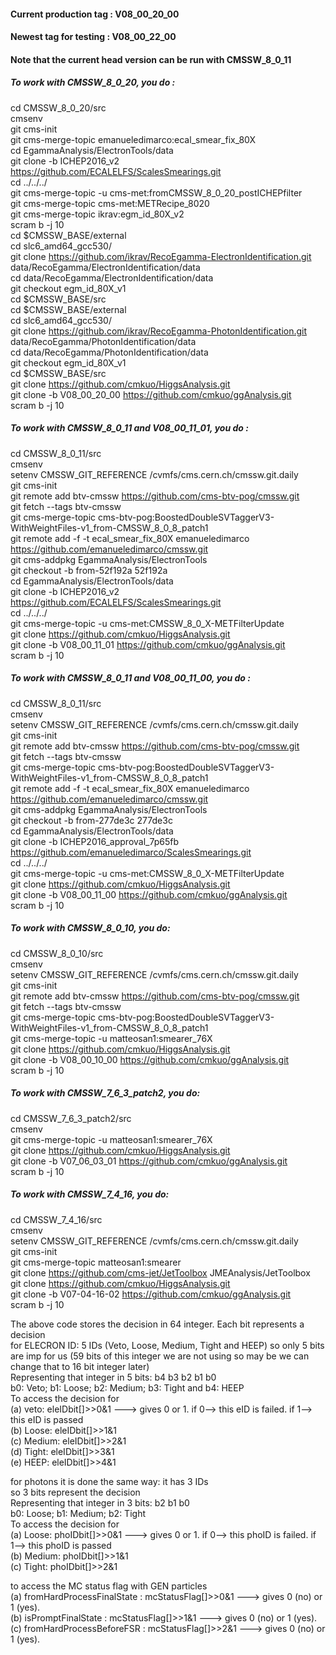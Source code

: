 #### Current production tag : V08_00_20_00
#### Newest tag for testing : V08_00_22_00
#### Note that the current head version can be run with CMSSW_8_0_11

##### To work with CMSSW_8_0_20, you do :
cd CMSSW_8_0_20/src <br>
cmsenv <br>
git cms-init <br>
git cms-merge-topic emanueledimarco:ecal_smear_fix_80X <br>
cd EgammaAnalysis/ElectronTools/data <br>
git clone -b ICHEP2016_v2 https://github.com/ECALELFS/ScalesSmearings.git <br>
cd ../../../ <br>
git cms-merge-topic -u cms-met:fromCMSSW_8_0_20_postICHEPfilter <br>
git cms-merge-topic cms-met:METRecipe_8020 <br>
git cms-merge-topic ikrav:egm_id_80X_v2 <br>
scram b -j 10 <br>
cd $CMSSW_BASE/external <br>
cd slc6_amd64_gcc530/ <br>
git clone https://github.com/ikrav/RecoEgamma-ElectronIdentification.git data/RecoEgamma/ElectronIdentification/data <br>
cd data/RecoEgamma/ElectronIdentification/data <br>
git checkout egm_id_80X_v1 <br>
cd $CMSSW_BASE/src <br>
cd $CMSSW_BASE/external <br>
cd slc6_amd64_gcc530/ <br>
git clone https://github.com/ikrav/RecoEgamma-PhotonIdentification.git data/RecoEgamma/PhotonIdentification/data <br>
cd data/RecoEgamma/PhotonIdentification/data <br>
git checkout egm_id_80X_v1 <br>
cd $CMSSW_BASE/src <br>
git clone https://github.com/cmkuo/HiggsAnalysis.git <br>
git clone -b V08_00_20_00 https://github.com/cmkuo/ggAnalysis.git <br>
scram b -j 10 <br>

##### To work with CMSSW_8_0_11 and V08_00_11_01, you do :
cd CMSSW_8_0_11/src <br>
cmsenv <br>
setenv CMSSW_GIT_REFERENCE /cvmfs/cms.cern.ch/cmssw.git.daily <br>
git cms-init <br>
git remote add btv-cmssw https://github.com/cms-btv-pog/cmssw.git <br>
git fetch --tags btv-cmssw <br>
git cms-merge-topic cms-btv-pog:BoostedDoubleSVTaggerV3-WithWeightFiles-v1_from-CMSSW_8_0_8_patch1 <br>
git remote add -f -t ecal_smear_fix_80X emanueledimarco https://github.com/emanueledimarco/cmssw.git <br>
git cms-addpkg EgammaAnalysis/ElectronTools <br>
git checkout -b from-52f192a 52f192a <br>
cd EgammaAnalysis/ElectronTools/data <br>
git clone -b ICHEP2016_v2 https://github.com/ECALELFS/ScalesSmearings.git <br>
cd ../../../ <br>
git cms-merge-topic -u cms-met:CMSSW_8_0_X-METFilterUpdate <br>
git clone https://github.com/cmkuo/HiggsAnalysis.git <br>
git clone -b V08_00_11_01 https://github.com/cmkuo/ggAnalysis.git <br>
scram b -j 10 <br>

##### To work with CMSSW_8_0_11 and V08_00_11_00, you do :
cd CMSSW_8_0_11/src <br>
cmsenv <br>
setenv CMSSW_GIT_REFERENCE /cvmfs/cms.cern.ch/cmssw.git.daily <br>
git cms-init <br>
git remote add btv-cmssw https://github.com/cms-btv-pog/cmssw.git <br>
git fetch --tags btv-cmssw <br>
git cms-merge-topic cms-btv-pog:BoostedDoubleSVTaggerV3-WithWeightFiles-v1_from-CMSSW_8_0_8_patch1 <br>
git remote add -f -t ecal_smear_fix_80X emanueledimarco https://github.com/emanueledimarco/cmssw.git <br>
git cms-addpkg EgammaAnalysis/ElectronTools <br>
git checkout -b from-277de3c 277de3c <br>
cd EgammaAnalysis/ElectronTools/data <br>
git clone -b ICHEP2016_approval_7p65fb https://github.com/emanueledimarco/ScalesSmearings.git <br>
cd ../../../ <br>
git cms-merge-topic -u cms-met:CMSSW_8_0_X-METFilterUpdate <br>
git clone https://github.com/cmkuo/HiggsAnalysis.git <br>
git clone -b V08_00_11_00 https://github.com/cmkuo/ggAnalysis.git <br>
scram b -j 10 <br>

##### To work with CMSSW_8_0_10, you do:
cd CMSSW_8_0_10/src <br>
cmsenv <br>
setenv CMSSW_GIT_REFERENCE /cvmfs/cms.cern.ch/cmssw.git.daily <br>
git cms-init <br>
git remote add btv-cmssw https://github.com/cms-btv-pog/cmssw.git <br>
git fetch --tags btv-cmssw <br>
git cms-merge-topic cms-btv-pog:BoostedDoubleSVTaggerV3-WithWeightFiles-v1_from-CMSSW_8_0_8_patch1 <br>
git cms-merge-topic -u matteosan1:smearer_76X <br>
git clone https://github.com/cmkuo/HiggsAnalysis.git <br>
git clone -b V08_00_10_00 https://github.com/cmkuo/ggAnalysis.git <br>
scram b -j 10 <br>

##### To work with CMSSW_7_6_3_patch2, you do:
cd CMSSW_7_6_3_patch2/src <br>
cmsenv <br>
git cms-merge-topic -u matteosan1:smearer_76X <br>
git clone https://github.com/cmkuo/HiggsAnalysis.git <br>
git clone -b V07_06_03_01 https://github.com/cmkuo/ggAnalysis.git <br>
scram b -j 10 <br>

##### To work with CMSSW_7_4_16, you do:
cd CMSSW_7_4_16/src <br>
cmsenv <br>
setenv CMSSW_GIT_REFERENCE /cvmfs/cms.cern.ch/cmssw.git.daily <br>
git cms-init <br>
git cms-merge-topic matteosan1:smearer <br>
git clone https://github.com/cms-jet/JetToolbox JMEAnalysis/JetToolbox <br>
git clone https://github.com/cmkuo/HiggsAnalysis.git <br>
git clone -b V07-04-16-02 https://github.com/cmkuo/ggAnalysis.git <br>
scram b -j 10 <br>

The above code stores the decision in 64 integer. Each bit represents a decision<br>
for ELECRON ID: 5 IDs (Veto, Loose, Medium, Tight and HEEP) so only 5 bits are imp for us (59 bits of this integer  we are not using so may be we can change that to 16 bit integer later)<br>
Representing that integer in 5 bits: b4 b3 b2 b1 b0<br>
b0: Veto; b1: Loose; b2: Medium; b3: Tight and b4: HEEP<br>
To access the decision for <br>
(a) veto: eleIDbit[]>>0&1 ---> gives 0 or 1. if 0--> this eID is failed. if 1--> this eID is passed<br>
(b) Loose: eleIDbit[]>>1&1<br>
(c) Medium: eleIDbit[]>>2&1<br>
(d) Tight: eleIDbit[]>>3&1<br>
(e) HEEP: eleIDbit[]>>4&1<br>

for photons it is done the same way: it has 3 IDs<br>
so 3 bits represent the decision<br>
Representing that integer in 3 bits:  b2 b1 b0<br>
b0: Loose; b1: Medium; b2: Tight<br>
To access the decision for <br>
(a) Loose: phoIDbit[]>>0&1 ---> gives 0 or 1. if 0--> this phoID is failed. if 1--> this phoID is passed<br>
(b) Medium: phoIDbit[]>>1&1<br>
(c) Tight: phoIDbit[]>>2&1<br>

to access the MC status flag with GEN particles <br>
(a) fromHardProcessFinalState : mcStatusFlag[]>>0&1 ---> gives 0 (no) or 1 (yes). <br>
(b) isPromptFinalState        : mcStatusFlag[]>>1&1 ---> gives 0 (no) or 1 (yes). <br>
(c) fromHardProcessBeforeFSR  : mcStatusFlag[]>>2&1 ---> gives 0 (no) or 1 (yes). <br>

